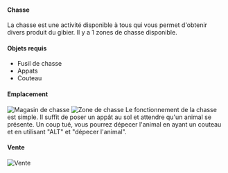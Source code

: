 #### **Chasse**
La chasse est une activité disponible à tous qui vous permet d'obtenir divers produit du gibier. Il y a 1 zones de chasse disponible.

#### **Objets requis**
- Fusil de chasse
- Appats
- Couteau

#### **Emplacement**
![Magasin de chasse](https://i.imgur.com/Wf4YUGv.png)
![Zone de chasse](https://i.imgur.com/e4j908n.png)
Le fonctionnement de la chasse est simple. Il suffit de poser un appât au sol et attendre qu'un animal se présente. Un coup tué, vous pourrez dépecer l'animal en ayant un couteau et en utilisant "ALT" et "dépecer l'animal".

#### **Vente**
![Vente](https://i.imgur.com/t7FXDTK.png)

